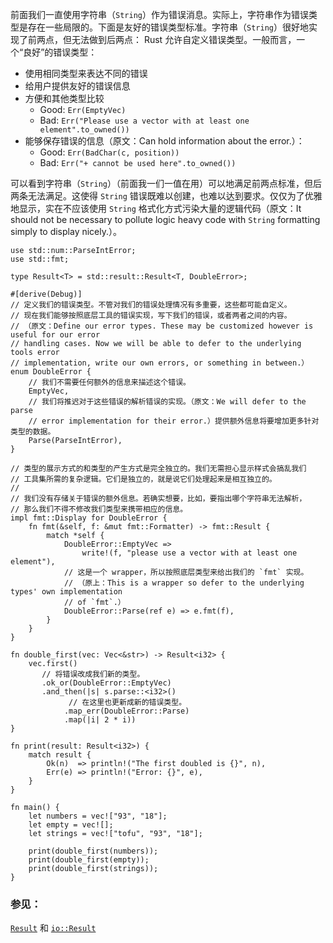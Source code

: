 前面我们一直使用字符串（`String`）作为错误消息。实际上，字符串作为错误类型是存在一些局限的。下面是友好的错误类型标准。字符串（`String`）很好地实现了前两点，但无法做到后两点：
Rust 允许自定义错误类型。一般而言，一个“良好”的错误类型：

* 使用相同类型来表达不同的错误
* 给用户提供友好的错误信息
* 方便和其他类型比较
    - Good: `Err(EmptyVec)`
	- Bad: `Err("Please use a vector with at least one element".to_owned())`
* 能够保存错误的信息（原文：Can hold information about the error.）：
    - Good: `Err(BadChar(c, position))`
	- Bad: `Err("+ cannot be used here".to_owned())`

可以看到字符串（`String`）（前面我一们一值在用）可以地满足前两点标准，但后两条无法满足。这使得 `String` 错误既难以创建，也难以达到要求。仅仅为了优雅地显示，实在不应该使用 `String` 格式化方式污染大量的逻辑代码（原文：It should not be necessary to pollute logic heavy code with `String` formatting simply to display nicely.）。

```rust,editable
use std::num::ParseIntError;
use std::fmt;

type Result<T> = std::result::Result<T, DoubleError>;

#[derive(Debug)]
// 定义我们的错误类型。不管对我们的错误处理情况有多重要，这些都可能自定义。
// 现在我们能够按照底层工具的错误实现，写下我们的错误，或者两者之间的内容。
// （原文：Define our error types. These may be customized however is useful for our error
// handling cases. Now we will be able to defer to the underlying tools error
// implementation, write our own errors, or something in between.）
enum DoubleError {
    // 我们不需要任何额外的信息来描述这个错误。
    EmptyVec,
    // 我们将推迟对于这些错误的解析错误的实现。（原文：We will defer to the parse
    // error implementation for their error.）提供额外信息将要增加更多针对类型的数据。
    Parse(ParseIntError),
}

// 类型的展示方式的和类型的产生方式是完全独立的。我们无需担心显示样式会搞乱我们
// 工具集所需的复杂逻辑。它们是独立的，就是说它们处理起来是相互独立的。
//
// 我们没有存储关于错误的额外信息。若确实想要，比如，要指出哪个字符串无法解析，
// 那么我们不得不修改我们类型来携带相应的信息。
impl fmt::Display for DoubleError {
    fn fmt(&self, f: &mut fmt::Formatter) -> fmt::Result {
        match *self {
            DoubleError::EmptyVec =>
                write!(f, "please use a vector with at least one element"),
            // 这是一个 wrapper，所以按照底层类型来给出我们的 `fmt` 实现。
            // （原上：This is a wrapper so defer to the underlying types' own implementation
            // of `fmt`.）
            DoubleError::Parse(ref e) => e.fmt(f),
        }
    }
}

fn double_first(vec: Vec<&str>) -> Result<i32> {
    vec.first()
       // 将错误改成我们新的类型。
       .ok_or(DoubleError::EmptyVec)
       .and_then(|s| s.parse::<i32>()
             // 在这里也更新成新的错误类型。    
            .map_err(DoubleError::Parse)
            .map(|i| 2 * i))
}

fn print(result: Result<i32>) {
    match result {
        Ok(n)  => println!("The first doubled is {}", n),
        Err(e) => println!("Error: {}", e),
    }
}

fn main() {
    let numbers = vec!["93", "18"];
    let empty = vec![];
    let strings = vec!["tofu", "93", "18"];

    print(double_first(numbers));
    print(double_first(empty));
    print(double_first(strings));
}
```

### 参见：

[`Result`][result] 和 [`io::Result`][io_result]

[result]: http://doc.rust-lang.org/std/result/enum.Result.html
[io_result]: http://doc.rust-lang.org/std/io/type.Result.html
[inplace]: ../error/option_with_result/result_string_errors.html

